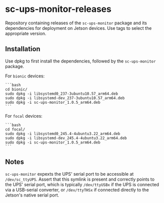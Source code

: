 # sc-ups-monitor-releases

Repository containing releases of the `sc-ups-monitor` package and its
dependencies for deployment on Jetson devices. Use tags to select the
appropriate version.

## Installation

Use dpkg to first install the dependencies, followed by the `sc-ups-monitor`
package.

For `bionic` devices:

    ```bash
    cd bionic/
    sudo dpkg -i libsystemd0_237-3ubuntu10.57_arm64.deb
    sudo dpkg -i libsystemd-dev_237-3ubuntu10.57_arm64.deb
    sudo dpkg -i sc-ups-monitor_1.0.5_arm64.deb
    ```

For `focal` devices:

    ```bash
    cd focal/
    sudo dpkg -i libsystemd0_245.4-4ubuntu3.22_arm64.deb
    sudo dpkg -i libsystemd-dev_245.4-4ubuntu3.22_arm64.deb
    sudo dpkg -i sc-ups-monitor_1.0.5_arm64.deb
    ```

## Notes

`sc-ups-monitor` expexts the UPS' serial port to be accessible at
`/dev/sc_ttyUPS`. Assert that this symlink is present and correctly points to
the UPS' serial port, which is typically `/dev/ttyUSBx` if the UPS is connected
via a USB-serial converter, or `/dev/ttyTHSx` if connected directly to the
Jetson's native serial port.
